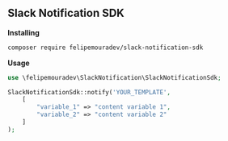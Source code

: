 ## Slack Notification SDK

**Installing**
```bash
composer require felipemouradev/slack-notification-sdk
```

**Usage**
```php
use \felipemouradev\SlackNotification\SlackNotificationSdk;

SlackNotificationSdk::notify('YOUR_TEMPLATE',
    [
        "variable_1" => "content variable 1",
        "variable_2" => "content variable 2"
    ]
);
```

